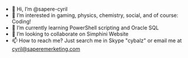 - 👋 Hi, I’m @sapere-cyril
- 👀 I’m interested in gaming, physics, chemistry, social, and of course: Coding!
- 🌱 I’m currently learning PowerShell scripting and Oracle SQL
- 💞️ I’m looking to collaborate on Simphini Website
- 📫 How to reach me? Just search me in Skype "cybalz" or email me at cyril@saperemerketing.com

<!---
sapere-cyril/sapere-cyril is a ✨ special ✨ repository because its `README.md` (this file) appears on your GitHub profile.
You can click the Preview link to take a look at your changes.
--->

